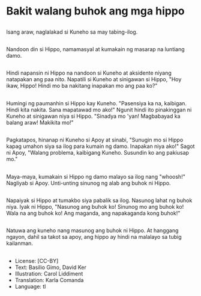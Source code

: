 # Bakit walang buhok ang mga hippo

##
Isang araw, naglalakad si Kuneho sa may tabing-ilog.

##
Nandoon din si Hippo, namamasyal at kumakain ng masarap na luntiang damo.

##
Hindi napansin ni Hippo na nandoon si Kuneho at aksidente niyang natapakan ang paa nito. Napatili si Kuneho at sinigawan si Hippo, "Hoy ikaw, Hippo! Hindi mo ba nakitang inapakan mo ang paa ko?"

##
Humingi ng paumanhin si Hippo kay Kuneho. "Pasensiya ka na, kaibigan. Hindi kita nakita. Sana mapatawad mo ako!" Ngunit hindi ito pinakinggan ni Kuneho at sinigawan niya si Hippo. "Sinadya mo 'yan! Magbabayad ka balang araw! Makikita mo!"

##
Pagkatapos, hinanap ni Kuneho si Apoy at sinabi, "Sunugin mo si Hippo kapag umahon siya sa ilog para kumain ng damo. Inapakan niya ako!" Sagot ni Apoy, "Walang problema, kaibigang Kuneho. Susundin ko ang pakiusap mo."

##
Maya-maya, kumakain si Hippo ng damo malayo sa ilog nang "whoosh!" Nagliyab si Apoy. Unti-unting sinunog ng alab ang buhok ni Hippo. 

##
Napaiyak si Hippo at tumakbo siya pabalik sa ilog. Nasunog lahat ng buhok niya. Iyak ni Hippo, "Nasunog ang buhok ko! Sinunog mo ang buhok ko! Wala na ang buhok ko! Ang maganda, ang napakaganda kong buhok!"

##
Natuwa ang kuneho nang masunog ang buhok ni Hippo. At hanggang ngayon, dahil sa takot sa apoy, ang hippo ay hindi na malalayo sa tubig kailanman.

##
* License: [CC-BY]
* Text: Basilio Gimo, David Ker
* Illustration: Carol Liddiment
* Translation: Karla Comanda
* Language: tl
